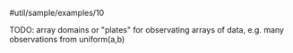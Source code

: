 #util/sample/examples/10

TODO: array domains or "plates" for observating arrays of data, e.g. many observations from uniform(a,b)